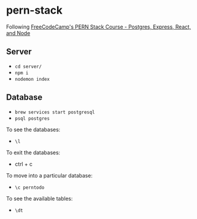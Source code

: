 # pern-stack

Following [FreeCodeCamp's PERN Stack Course - Postgres, Express, React, and Node](https://www.youtube.com/watch?v=ldYcgPKEZC8&ab_channel=freeCodeCamp.org)

## Server

- `cd server/`
- `npm i`
- `nodemon index`

## Database

- `brew services start postgresql`
- `psql postgres`

To see the databases:

- `\l`

To exit the databases:

- ctrl + c

To move into a particular database:

- `\c perntodo`

To see the available tables:

- `\dt`
